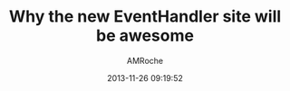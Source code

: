 ---
title: Why the new EventHandler site will be awesome
author: AMRoche
content: Because I build it, durr.
layout: post
date:   2013-11-26 09:19:52
categories: EventHandler website jekyll
---